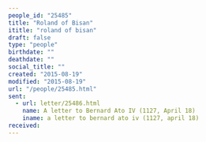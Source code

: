 ```yaml
---
people_id: "25485"
title: "Roland of Bisan"
ititle: "roland of bisan"
draft: false
type: "people"
birthdate: ""
deathdate: ""
social_title: ""
created: "2015-08-19"
modified: "2015-08-19"
url: "/people/25485.html"
sent:
  - url: letter/25486.html
    name: A letter to Bernard Ato IV (1127, April 18)
    iname: a letter to bernard ato iv (1127, april 18)
received:
---
```

